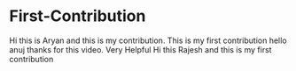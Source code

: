 # First-Contribution
Hi this is Aryan and this is my contribution.
This is my first contribution
hello anuj thanks for this video. Very Helpful
Hi this Rajesh and this is my first contribution
